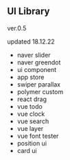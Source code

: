 ## UI Library

ver.0.5

updated 18.12.22 

- naver slider
- naver greendot
- ui component
- app store
- swiper parallax
- polymer custom
- react drag
- vue todo
- vue clock
- vue search
- vue layer
- vue font tester
- position ui
- card ui
